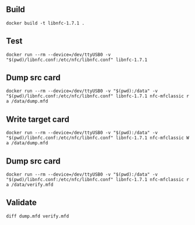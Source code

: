 ## Build
```
docker build -t libnfc-1.7.1 .
```

## Test
```
docker run --rm --device=/dev/ttyUSB0 -v "$(pwd)/libnfc.conf:/etc/nfc/libnfc.conf" libnfc-1.7.1
```

## Dump src card
```
docker run --rm --device=/dev/ttyUSB0 -v "$(pwd):/data" -v "$(pwd)/libnfc.conf:/etc/nfc/libnfc.conf" libnfc-1.7.1 nfc-mfclassic r a /data/dump.mfd
```

## Write target card
```
docker run --rm --device=/dev/ttyUSB0 -v "$(pwd):/data" -v "$(pwd)/libnfc.conf:/etc/nfc/libnfc.conf" libnfc-1.7.1 nfc-mfclassic W a /data/dump.mfd
```

## Dump src card
```
docker run --rm --device=/dev/ttyUSB0 -v "$(pwd):/data" -v "$(pwd)/libnfc.conf:/etc/nfc/libnfc.conf" libnfc-1.7.1 nfc-mfclassic r a /data/verify.mfd
```

## Validate
```
diff dump.mfd verify.mfd
```
